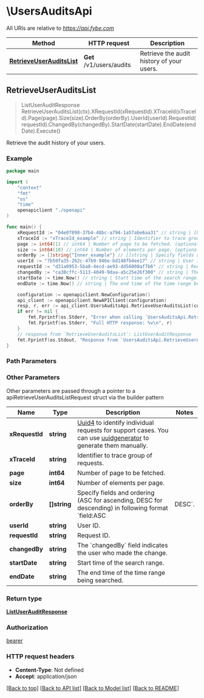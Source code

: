# \UsersAuditsApi

All URIs are relative to *https://api.fybe.com*

Method | HTTP request | Description
------------- | ------------- | -------------
[**RetrieveUserAuditsList**](UsersAuditsApi.md#RetrieveUserAuditsList) | **Get** /v1/users/audits | Retrieve the audit history of your users.



## RetrieveUserAuditsList

> ListUserAuditResponse RetrieveUserAuditsList(ctx).XRequestId(xRequestId).XTraceId(xTraceId).Page(page).Size(size).OrderBy(orderBy).UserId(userId).RequestId(requestId).ChangedBy(changedBy).StartDate(startDate).EndDate(endDate).Execute()

Retrieve the audit history of your users.



### Example

```go
package main

import (
    "context"
    "fmt"
    "os"
    "time"
    openapiclient "./openapi"
)

func main() {
    xRequestId := "04e0f898-37b4-48bc-a794-1a57abe6aa31" // string | [Uuid4](https://en.wikipedia.org/wiki/Universally_unique_identifier#Version_4_(random)) to identify individual requests for support cases. You can use [uuidgenerator](https://www.uuidgenerator.net/version4) to generate them manually.
    xTraceId := "xTraceId_example" // string | Identifier to trace group of requests. (optional)
    page := int64(1) // int64 | Number of page to be fetched. (optional)
    size := int64(10) // int64 | Number of elements per page. (optional)
    orderBy := []string{"Inner_example"} // []string | Specify fields and ordering (ASC for ascending, DESC for descending) in following format `field:ASC|DESC`. (optional)
    userId := "7b50fa35-262c-47b9-946e-bd148fb4ee17" // string | User ID. (optional)
    requestId := "d31a0953-5ba8-4ecd-ae93-dd56008af7b6" // string | Request ID. (optional)
    changedBy := "ca38cffc-5113-4049-9daa-a5c25e26f300" // string | The `changedBy` field indicates the user who made the change. (optional)
    startDate := time.Now() // string | Start time of the search range. (optional)
    endDate := time.Now() // string | The end time of the time range being searched. (optional)

    configuration := openapiclient.NewConfiguration()
    api_client := openapiclient.NewAPIClient(configuration)
    resp, r, err := api_client.UsersAuditsApi.RetrieveUserAuditsList(context.Background()).XRequestId(xRequestId).XTraceId(xTraceId).Page(page).Size(size).OrderBy(orderBy).UserId(userId).RequestId(requestId).ChangedBy(changedBy).StartDate(startDate).EndDate(endDate).Execute()
    if err != nil {
        fmt.Fprintf(os.Stderr, "Error when calling `UsersAuditsApi.RetrieveUserAuditsList``: %v\n", err)
        fmt.Fprintf(os.Stderr, "Full HTTP response: %v\n", r)
    }
    // response from `RetrieveUserAuditsList`: ListUserAuditResponse
    fmt.Fprintf(os.Stdout, "Response from `UsersAuditsApi.RetrieveUserAuditsList`: %v\n", resp)
}
```

### Path Parameters



### Other Parameters

Other parameters are passed through a pointer to a apiRetrieveUserAuditsListRequest struct via the builder pattern


Name | Type | Description  | Notes
------------- | ------------- | ------------- | -------------
 **xRequestId** | **string** | [Uuid4](https://en.wikipedia.org/wiki/Universally_unique_identifier#Version_4_(random)) to identify individual requests for support cases. You can use [uuidgenerator](https://www.uuidgenerator.net/version4) to generate them manually. | 
 **xTraceId** | **string** | Identifier to trace group of requests. | 
 **page** | **int64** | Number of page to be fetched. | 
 **size** | **int64** | Number of elements per page. | 
 **orderBy** | **[]string** | Specify fields and ordering (ASC for ascending, DESC for descending) in following format &#x60;field:ASC|DESC&#x60;. | 
 **userId** | **string** | User ID. | 
 **requestId** | **string** | Request ID. | 
 **changedBy** | **string** | The &#x60;changedBy&#x60; field indicates the user who made the change. | 
 **startDate** | **string** | Start time of the search range. | 
 **endDate** | **string** | The end time of the time range being searched. | 

### Return type

[**ListUserAuditResponse**](ListUserAuditResponse.md)

### Authorization

[bearer](../README.md#bearer)

### HTTP request headers

- **Content-Type**: Not defined
- **Accept**: application/json

[[Back to top]](#) [[Back to API list]](../README.md#documentation-for-api-endpoints)
[[Back to Model list]](../README.md#documentation-for-models)
[[Back to README]](../README.md)

